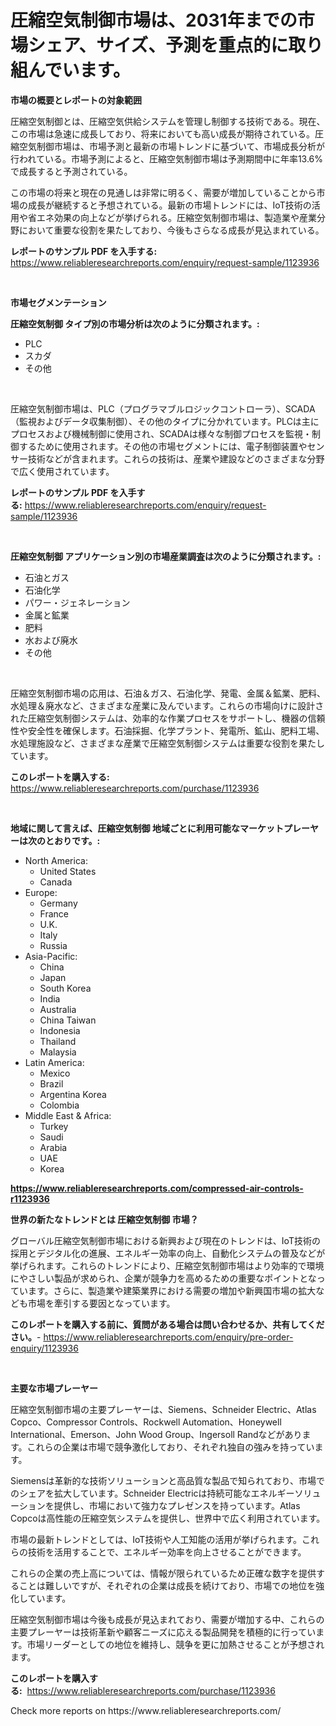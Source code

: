 <p><h1>圧縮空気制御市場は、2031年までの市場シェア、サイズ、予測を重点的に取り組んでいます。</h1></p><p><strong>市場の概要とレポートの対象範囲</strong></p>
<p><p>圧縮空気制御とは、圧縮空気供給システムを管理し制御する技術である。現在、この市場は急速に成長しており、将来においても高い成長が期待されている。圧縮空気制御市場は、市場予測と最新の市場トレンドに基づいて、市場成長分析が行われている。市場予測によると、圧縮空気制御市場は予測期間中に年率13.6%で成長すると予測されている。</p><p>この市場の将来と現在の見通しは非常に明るく、需要が増加していることから市場の成長が継続すると予想されている。最新の市場トレンドには、IoT技術の活用や省エネ効果の向上などが挙げられる。圧縮空気制御市場は、製造業や産業分野において重要な役割を果たしており、今後もさらなる成長が見込まれている。</p></p>
<p><strong>レポートのサンプル PDF を入手する:</strong> <a href="https://www.reliableresearchreports.com/enquiry/request-sample/1123936">https://www.reliableresearchreports.com/enquiry/request-sample/1123936</a></p>
<p>&nbsp;</p>
<p><strong>市場セグメンテーション</strong></p>
<p><strong>圧縮空気制御 タイプ別の市場分析は次のように分類されます。:</strong></p>
<p><ul><li>PLC</li><li>スカダ</li><li>その他</li></ul></p>
<p>&nbsp;</p>
<p><p>圧縮空気制御市場は、PLC（プログラマブルロジックコントローラ）、SCADA（監視およびデータ収集制御）、その他のタイプに分かれています。PLCは主にプロセスおよび機械制御に使用され、SCADAは様々な制御プロセスを監視・制御するために使用されます。その他の市場セグメントには、電子制御装置やセンサー技術などが含まれます。これらの技術は、産業や建設などのさまざまな分野で広く使用されています。</p></p>
<p><strong>レポートのサンプル PDF を入手する:</strong>&nbsp;<a href="https://www.reliableresearchreports.com/enquiry/request-sample/1123936">https://www.reliableresearchreports.com/enquiry/request-sample/1123936</a></p>
<p>&nbsp;</p>
<p><strong> 圧縮空気制御 アプリケーション別の市場産業調査は次のように分類されます。:</strong></p>
<p><ul><li>石油とガス</li><li>石油化学</li><li>パワー・ジェネレーション</li><li>金属と鉱業</li><li>肥料</li><li>水および廃水</li><li>その他</li></ul></p>
<p>&nbsp;</p>
<p><p>圧縮空気制御市場の応用は、石油＆ガス、石油化学、発電、金属＆鉱業、肥料、水処理＆廃水など、さまざまな産業に及んでいます。これらの市場向けに設計された圧縮空気制御システムは、効率的な作業プロセスをサポートし、機器の信頼性や安全性を確保します。石油採掘、化学プラント、発電所、鉱山、肥料工場、水処理施設など、さまざまな産業で圧縮空気制御システムは重要な役割を果たしています。</p></p>
<p><strong>このレポートを購入する:</strong>&nbsp; <a href="https://www.reliableresearchreports.com/purchase/1123936">https://www.reliableresearchreports.com/purchase/1123936</a></p>
<p>&nbsp;</p>
<p><strong>地域に関して言えば、圧縮空気制御 地域ごとに利用可能なマーケットプレーヤーは次のとおりです。:</strong></p>
<p><ul>
    <li>
        North America:
        <ul>
            <li>United States</li>
            <li>Canada</li>
        </ul>
    </li>
    <li>
        Europe:
        <ul>
            <li>Germany</li>
            <li>France</li>
            <li>U.K.</li>
            <li>Italy</li>
            <li>Russia</li>
        </ul>
    </li>
    <li>
        Asia-Pacific:
        <ul>
            <li>China</li>
            <li>Japan</li>
            <li>South Korea</li>
            <li>India</li>
            <li>Australia</li>
            <li>China Taiwan</li>
            <li>Indonesia</li>
            <li>Thailand</li>
            <li>Malaysia</li>
        </ul>
    </li>
    <li>
        Latin America:
        <ul>
            <li>Mexico</li>
            <li>Brazil</li>
            <li>Argentina Korea</li>
            <li>Colombia</li>
        </ul>
    </li>
    <li>
        Middle East & Africa:
        <ul>
            <li>Turkey</li>
            <li>Saudi</li>
            <li>Arabia</li>
            <li>UAE</li>
            <li>Korea</li>
        </ul>
    </li>
    </ul></p>
<p><strong><a href="https://www.reliableresearchreports.com/compressed-air-controls-r1123936">https://www.reliableresearchreports.com/compressed-air-controls-r1123936</a></strong>&nbsp;</p>
<p><strong>世界の新たなトレンドとは 圧縮空気制御 市場？</strong></p>
<p><p>グローバル圧縮空気制御市場における新興および現在のトレンドは、IoT技術の採用とデジタル化の進展、エネルギー効率の向上、自動化システムの普及などが挙げられます。これらのトレンドにより、圧縮空気制御市場はより効率的で環境にやさしい製品が求められ、企業が競争力を高めるための重要なポイントとなっています。さらに、製造業や建築業界における需要の増加や新興国市場の拡大なども市場を牽引する要因となっています。</p></p>
<p><strong>このレポートを購入する前に、質問がある場合は問い合わせるか、共有してください。</strong>- <a href="https://www.reliableresearchreports.com/enquiry/pre-order-enquiry/1123936">https://www.reliableresearchreports.com/enquiry/pre-order-enquiry/1123936</a></p>
<p>&nbsp;</p>
<p><strong>主要な市場プレーヤー</strong></p>
<p><p>圧縮空気制御市場の主要プレーヤーは、Siemens、Schneider Electric、Atlas Copco、Compressor Controls、Rockwell Automation、Honeywell International、Emerson、John Wood Group、Ingersoll Randなどがあります。これらの企業は市場で競争激化しており、それぞれ独自の強みを持っています。</p><p>Siemensは革新的な技術ソリューションと高品質な製品で知られており、市場でのシェアを拡大しています。Schneider Electricは持続可能なエネルギーソリューションを提供し、市場において強力なプレゼンスを持っています。Atlas Copcoは高性能の圧縮空気システムを提供し、世界中で広く利用されています。</p><p>市場の最新トレンドとしては、IoT技術や人工知能の活用が挙げられます。これらの技術を活用することで、エネルギー効率を向上させることができます。</p><p>これらの企業の売上高については、情報が限られているため正確な数字を提供することは難しいですが、それぞれの企業は成長を続けており、市場での地位を強化しています。</p><p>圧縮空気制御市場は今後も成長が見込まれており、需要が増加する中、これらの主要プレーヤーは技術革新や顧客ニーズに応える製品開発を積極的に行っています。市場リーダーとしての地位を維持し、競争を更に加熱させることが予想されます。</p></p>
<p><strong>このレポートを購入する:</strong>&nbsp;&nbsp;<a href="https://www.reliableresearchreports.com/purchase/1123936">https://www.reliableresearchreports.com/purchase/1123936</a></p>
<p>Check more reports on https://www.reliableresearchreports.com/</p>